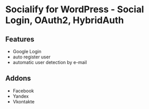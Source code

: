 Socialify for WordPress - Social Login, OAuth2, HybridAuth
=============

## Features
- Google Login
- auto register user
- automatic user detection by e-mail


## Addons
- Facebook
- Yandex
- Vkontakte


